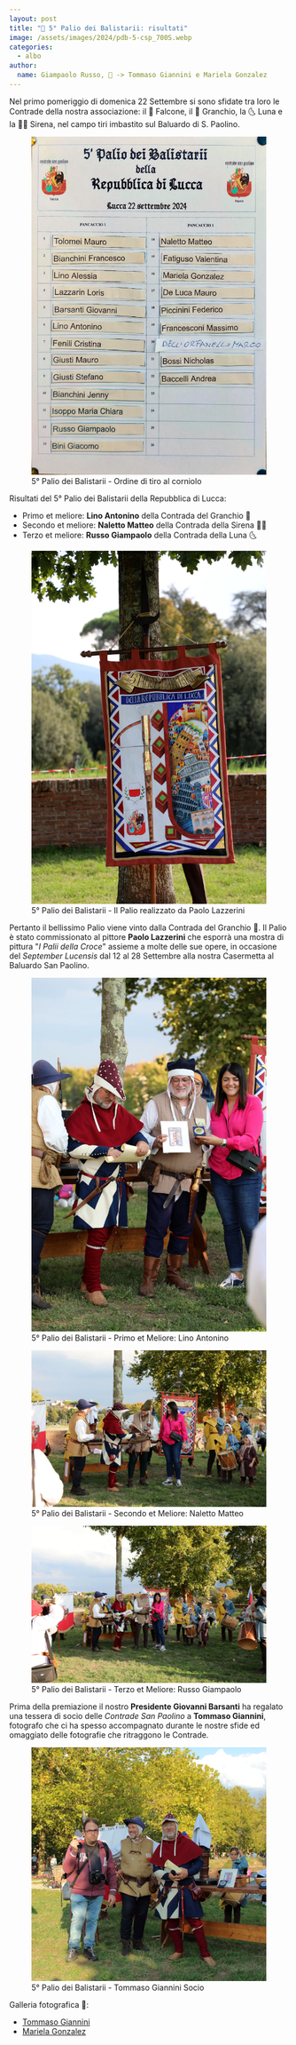 ```yaml
---
layout: post
title: "🎯 5° Palio dei Balistarii: risultati"
image: /assets/images/2024/pdb-5-csp_700S.webp
categories:
  - albo
author:
  name: Giampaolo Russo, 📸 -> Tommaso Giannini e Mariela Gonzalez
---
```


Nel primo pomeriggio di domenica 22 Settembre si sono sfidate tra loro le Contrade della nostra associazione: il 🦅 Falcone, il 🦀 Granchio, la 🌜 Luna e la 🧜‍♀️ Sirena, nel campo tiri imbastito sul Baluardo di S. Paolino.

<!-- more -->

<figure class="align-center">
    <img src="/assets/images/2024/pdb-5-ordine-di-tiro_700S.webp" alt="5° Palio dei Balistarii - Ordine di tiro al corniolo">
  <figcaption>5° Palio dei Balistarii - Ordine di tiro al corniolo</figcaption>
</figure>

Risultati del 5° Palio dei Balistarii della Repubblica di Lucca:

* Primo et meliore: **Lino Antonino** della Contrada del Granchio 🦀
* Secondo et meliore: **Naletto Matteo** della Contrada della Sirena 🧜🏻
* Terzo et meliore: **Russo Giampaolo** della Contrada della Luna 🌜

<figure class="align-center">
    <img src="/assets/images/2024/pdb-5-palio-lazzerini_700S.webp" alt="5° Palio dei Balistarii - Palio realizzato da Paolo Lazzerini">
  <figcaption>5° Palio dei Balistarii - Il Palio realizzato da Paolo Lazzerini</figcaption>
</figure>

Pertanto il bellissimo Palio viene vinto dalla Contrada del Granchio 🦀. Il Palio è stato commissionato al pittore **Paolo Lazzerini** che esporrà una mostra di pittura "*I Palii della Croce*" assieme a molte delle sue opere, in occasione del *September Lucensis* dal 12 al 28 Settembre alla nostra Casermetta al Baluardo San Paolino.

<figure class="align-center">
    <img src="/assets/images/2024/pdb-5-lino-primo-et-meliore_700S.webp" alt="5° Palio dei Balistarii - Primo et Meliore: Lino Antonino">
  <figcaption>5° Palio dei Balistarii - Primo et Meliore: Lino Antonino</figcaption>
</figure>

<figure class="align-center">
    <img src="/assets/images/2024/pdb-5-naletto-secondo-et-meliore_700S.webp" alt="5° Palio dei Balistarii - Secondo et Meliore: Naletto Matteo">
  <figcaption>5° Palio dei Balistarii - Secondo et Meliore: Naletto Matteo</figcaption>
</figure>

<figure class="align-center">
    <img src="/assets/images/2024/pdb-5-russo-terzo-et-meliore_700S.webp" alt="5° Palio dei Balistarii - Terzo et Meliore: Russo Giampaolo">
  <figcaption>5° Palio dei Balistarii - Terzo et Meliore: Russo Giampaolo</figcaption>
</figure>

Prima della premiazione il nostro **Presidente Giovanni Barsanti** ha regalato una tessera di socio delle *Contrade San Paolino* a **Tommaso Giannini**, fotografo che ci ha spesso accompagnato durante le nostre sfide ed omaggiato delle fotografie che ritraggono le Contrade.

<figure class="align-center">
    <img src="/assets/images/2024/pdb-5-giannini-socio_700S.webp" alt="5° Palio dei Balistarii - Tommaso Giannini Socio">
  <figcaption>5° Palio dei Balistarii - Tommaso Giannini Socio</figcaption>
</figure>

Galleria fotografica 📸:

* [Tommaso Giannini](https://drive.google.com/drive/folders/1E6mVPP6cXt_2SdtUYGaZY7uetAKg9wtd?usp=sharing)
* [Mariela Gonzalez](https://drive.google.com/drive/folders/1qWOiNOvT2dIt6h-nT8hg8VjX5b-eoAk_?usp=sharing)
